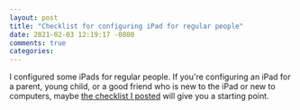```yaml
---
layout: post
title: "Checklist for configuring iPad for regular people"
date: 2021-02-03 12:19:17 -0800
comments: true
categories: 
---
```


I configured some iPads for regular people. If you're configuring an iPad for a
parent, young child, or a good friend who is new to the iPad or new to
computers, maybe [the checklist I posted](https://discussions.apple.com/thread/252404401) 
will give you a starting point.

